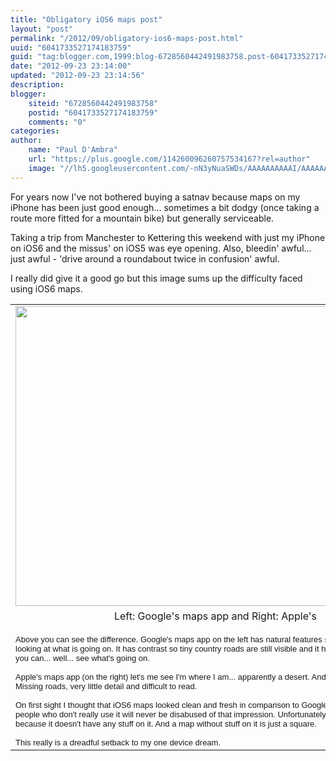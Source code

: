 ```yaml
---
title: "Obligatory iOS6 maps post"
layout: "post"
permalink: "/2012/09/obligatory-ios6-maps-post.html"
uuid: "6041733527174183759"
guid: "tag:blogger.com,1999:blog-6728560442491983758.post-6041733527174183759"
date: "2012-09-23 23:14:00"
updated: "2012-09-23 23:14:56"
description: 
blogger:
    siteid: "6728560442491983758"
    postid: "6041733527174183759"
    comments: "0"
categories: 
author: 
    name: "Paul D'Ambra"
    url: "https://plus.google.com/114260096260757534167?rel=author"
    image: "//lh5.googleusercontent.com/-nN3yNuaSWDs/AAAAAAAAAAI/AAAAAAAABQU/ESeyTW5Duf0/s512-c/photo.jpg"
---
```


For years now I've not bothered buying a satnav because maps on my iPhone has been just good enough... sometimes a bit dodgy (once taking a route more fitted for a mountain bike) but generally serviceable.

Taking a trip from Manchester to Kettering this weekend with just my iPhone on iOS6 and the missus' on iOS5 was eye opening. Also, bleedin' awful... just awful - 'drive around a roundabout twice in confusion' awful.

I really did give it a good go but this image sums up the difficulty faced using iOS6 maps.

<!--more-->

<table align="center" cellpadding="0" cellspacing="0" class="tr-caption-container" style="margin-left: auto; margin-right: auto; text-align: center;"><tbody><tr><td style="text-align: center;"><a href="http://3.bp.blogspot.com/-VPG8J6aU_e4/UF-WIE86bVI/AAAAAAAAAlU/4DR5xAFykh0/s1600/map-comparison.PNG" imageanchor="1" style="margin-left: auto; margin-right: auto;"><img border="0" height="480" src="http://3.bp.blogspot.com/-VPG8J6aU_e4/UF-WIE86bVI/AAAAAAAAAlU/4DR5xAFykh0/s640/map-comparison.PNG" width="640" /></a></td></tr><tr><td class="tr-caption" style="text-align: center;">Left: Google's maps app and Right: Apple's<br /><br /><div style="text-align: left;"><span style="font-family: Arial, Helvetica, sans-serif; font-size: small;">Above you can see the difference. Google's maps app on the left has natural features so you can navigate by looking at what is going on. It has contrast so tiny country roads are still visible and it has words on it so that you can... well... see what's going on.</span></div><div style="text-align: left;"><span style="font-family: Arial, Helvetica, sans-serif; font-size: small;"><br /></span></div><div style="text-align: left;"><span style="font-family: Arial, Helvetica, sans-serif; font-size: small;">Apple's maps app (on the right) let's me see I'm where I am... apparently a desert. And that I'm near the A14. Missing roads, very little detail and difficult to read.</span></div><div style="text-align: left;"><span style="font-family: Arial, Helvetica, sans-serif; font-size: small;"><br /></span></div><div style="text-align: left;"><span style="font-family: Arial, Helvetica, sans-serif; font-size: small;">On first sight I thought that iOS6 maps looked clean and fresh in comparison to Google maps and I bet a lot of people who don't really use it will never be disabused of that impression. Unfortunately it's clean and fresh because it doesn't have any stuff on it. And a map without stuff on it is just a square.</span></div><div style="text-align: left;"><span style="font-family: Arial, Helvetica, sans-serif; font-size: small;"><br /></span></div><div style="text-align: left;"><span style="font-family: Arial, Helvetica, sans-serif; font-size: small;">This really is a dreadful setback to my one device dream.</span></div></td></tr></tbody></table><br />
</div>